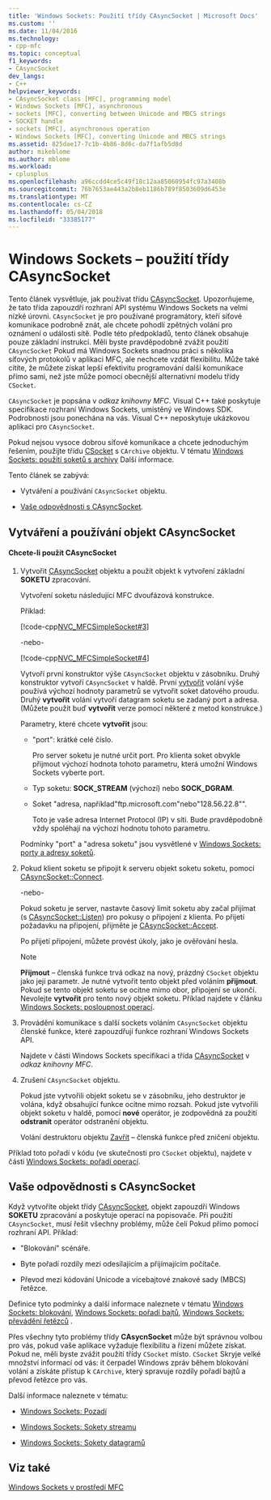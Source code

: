 ```yaml
---
title: 'Windows Sockets: Použití třídy CAsyncSocket | Microsoft Docs'
ms.custom: ''
ms.date: 11/04/2016
ms.technology:
- cpp-mfc
ms.topic: conceptual
f1_keywords:
- CAsyncSocket
dev_langs:
- C++
helpviewer_keywords:
- CAsyncSocket class [MFC], programming model
- Windows Sockets [MFC], asynchronous
- sockets [MFC], converting between Unicode and MBCS strings
- SOCKET handle
- sockets [MFC], asynchronous operation
- Windows Sockets [MFC], converting Unicode and MBCS strings
ms.assetid: 825dae17-7c1b-4b86-8d6c-da7f1afb5d8d
author: mikeblome
ms.author: mblome
ms.workload:
- cplusplus
ms.openlocfilehash: a96ccdd4ce5c49f18c12aa85060954fc97a3408b
ms.sourcegitcommit: 76b7653ae443a2b8eb1186b789f8503609d6453e
ms.translationtype: MT
ms.contentlocale: cs-CZ
ms.lasthandoff: 05/04/2018
ms.locfileid: "33385177"
---
```

# <a name="windows-sockets-using-class-casyncsocket"></a>Windows Sockets – použití třídy CAsyncSocket
Tento článek vysvětluje, jak používat třídu [CAsyncSocket](../mfc/reference/casyncsocket-class.md). Upozorňujeme, že tato třída zapouzdří rozhraní API systému Windows Sockets na velmi nízké úrovni. `CAsyncSocket` je pro používané programátory, kteří síťové komunikace podrobně znát, ale chcete pohodlí zpětných volání pro oznámení o události sítě. Podle této předpokladů, tento článek obsahuje pouze základní instrukcí. Měli byste pravděpodobně zvážit použití `CAsyncSocket` Pokud má Windows Sockets snadnou práci s několika síťových protokolů v aplikaci MFC, ale nechcete vzdát flexibilitu. Může také cítíte, že můžete získat lepší efektivitu programování další komunikace přímo sami, než jste může pomocí obecnější alternativní modelu třídy `CSocket`.  
  
 `CAsyncSocket` je popsána v *odkaz knihovny MFC*. Visual C++ také poskytuje specifikace rozhraní Windows Sockets, umístěný ve Windows SDK. Podrobnosti jsou ponechána na vás. Visual C++ neposkytuje ukázkovou aplikaci pro `CAsyncSocket`.  
  
 Pokud nejsou vysoce dobrou síťové komunikace a chcete jednoduchým řešením, použijte třídu [CSocket](../mfc/reference/csocket-class.md) s `CArchive` objektu. V tématu [Windows Sockets: použití soketů s archivy](../mfc/windows-sockets-using-sockets-with-archives.md) Další informace.  
  
 Tento článek se zabývá:  
  
-   Vytváření a používání `CAsyncSocket` objektu.  
  
-   [Vaše odpovědnosti s CAsyncSocket](#_core_your_responsibilities_with_casyncsocket).  
  
##  <a name="_core_creating_and_using_a_casyncsocket_object"></a> Vytváření a používání objekt CAsyncSocket  
  
#### <a name="to-use-casyncsocket"></a>Chcete-li použít CAsyncSocket  
  
1.  Vytvořit [CAsyncSocket](../mfc/reference/casyncsocket-class.md) objektu a použít objekt k vytvoření základní **SOKETU** zpracování.  
  
     Vytvoření soketu následující MFC dvoufázová konstrukce.  
  
     Příklad:  
  
     [!code-cpp[NVC_MFCSimpleSocket#3](../mfc/codesnippet/cpp/windows-sockets-using-class-casyncsocket_1.cpp)]  
  
     -nebo-  
  
     [!code-cpp[NVC_MFCSimpleSocket#4](../mfc/codesnippet/cpp/windows-sockets-using-class-casyncsocket_2.cpp)]  
  
     Vytvoří první konstruktor výše `CAsyncSocket` objektu v zásobníku. Druhý konstruktor vytvoří `CAsyncSocket` v haldě. První [vytvořit](../mfc/reference/casyncsocket-class.md#create) volání výše používá výchozí hodnoty parametrů se vytvořit soket datového proudu. Druhý **vytvořit** volání vytvoří datagram soketu se zadaný port a adresa. (Můžete použít buď **vytvořit** verze pomocí některé z metod konstrukce.)  
  
     Parametry, které chcete **vytvořit** jsou:  
  
    -   "port": krátké celé číslo.  
  
         Pro server soketu je nutné určit port. Pro klienta soket obvykle přijmout výchozí hodnota tohoto parametru, která umožní Windows Sockets vyberte port.  
  
    -   Typ soketu: **SOCK_STREAM** (výchozí) nebo **SOCK_DGRAM**.  
  
    -   Soket "adresa, například"ftp.microsoft.com"nebo"128.56.22.8"".  
  
         Toto je vaše adresa Internet Protocol (IP) v síti. Bude pravděpodobně vždy spoléhají na výchozí hodnotu tohoto parametru.  
  
     Podmínky "port" a "adresa soketu" jsou vysvětlené v [Windows Sockets: porty a adresy soketů](../mfc/windows-sockets-ports-and-socket-addresses.md).  
  
2.  Pokud klient soketu se připojit k serveru objekt soketu soketu, pomocí [CAsyncSocket::Connect](../mfc/reference/casyncsocket-class.md#connect).  
  
     -nebo-  
  
     Pokud soketu je server, nastavte časový limit soketu aby začal přijímat (s [CAsyncSocket::Listen](../mfc/reference/casyncsocket-class.md#listen)) pro pokusy o připojení z klienta. Po přijetí požadavku na připojení, přijměte je [CAsyncSocket::Accept](../mfc/reference/casyncsocket-class.md#accept).  
  
     Po přijetí připojení, můžete provést úkoly, jako je ověřování hesla.  
  
    > [!NOTE]
    >  **Přijmout** – členská funkce trvá odkaz na nový, prázdný `CSocket` objektu jako její parametr. Je nutné vytvořit tento objekt před voláním **přijmout**. Pokud se tento objekt soketu se ocitne mimo obor, připojení se ukončí. Nevolejte **vytvořit** pro tento nový objekt soketu. Příklad najdete v článku [Windows Sockets: posloupnost operací](../mfc/windows-sockets-sequence-of-operations.md).  
  
3.  Provádění komunikace s další sockets voláním `CAsyncSocket` objektu členské funkce, které zapouzdřují funkce rozhraní Windows Sockets API.  
  
     Najdete v části Windows Sockets specifikaci a třída [CAsyncSocket](../mfc/reference/casyncsocket-class.md) v *odkaz knihovny MFC*.  
  
4.  Zrušení `CAsyncSocket` objektu.  
  
     Pokud jste vytvořili objekt soketu se v zásobníku, jeho destruktor je volána, když obsahující funkce ocitne mimo rozsah. Pokud jste vytvořili objekt soketu v haldě, pomocí **nové** operátor, je zodpovědná za použití **odstranit** operátor odstranění objektu.  
  
     Volání destruktoru objektu [Zavřít](../mfc/reference/casyncsocket-class.md#close) – členská funkce před zničení objektu.  
  
 Příklad toto pořadí v kódu (ve skutečnosti pro `CSocket` objektu), najdete v části [Windows Sockets: pořadí operací](../mfc/windows-sockets-sequence-of-operations.md).  
  
##  <a name="_core_your_responsibilities_with_casyncsocket"></a> Vaše odpovědnosti s CAsyncSocket  
 Když vytvoříte objekt třídy [CAsyncSocket](../mfc/reference/casyncsocket-class.md), objekt zapouzdří Windows **SOKETU** zpracování a poskytuje operací na popisovače. Při použití `CAsyncSocket`, musí řešit všechny problémy, může čelí Pokud přímo pomocí rozhraní API. Příklad:  
  
-   "Blokování" scénáře.  
  
-   Byte pořadí rozdíly mezi odesílajícím a přijímajícím počítače.  
  
-   Převod mezi kódování Unicode a vícebajtové znakové sady (MBCS) řetězce.  
  
 Definice tyto podmínky a další informace naleznete v tématu [Windows Sockets: blokování](../mfc/windows-sockets-blocking.md), [Windows Sockets: pořadí bajtů](../mfc/windows-sockets-byte-ordering.md), [Windows Sockets: převádění řetězců](../mfc/windows-sockets-converting-strings.md) .  
  
 Přes všechny tyto problémy třídy **CAsycnSocket** může být správnou volbou pro vás, pokud vaše aplikace vyžaduje flexibilitu a řízení můžete získat. Pokud ne, měli byste zvážit použití třídy `CSocket` místo. `CSocket` Skryje velké množství informací od vás: it čerpadel Windows zpráv během blokování volání a získáte přístup k `CArchive`, který spravuje rozdíly pořadí bajtů a převod řetězce pro vás.  
  
 Další informace naleznete v tématu:  
  
-   [Windows Sockets: Pozadí](../mfc/windows-sockets-background.md)  
  
-   [Windows Sockets: Sokety streamu](../mfc/windows-sockets-stream-sockets.md)  
  
-   [Windows Sockets: Sokety datagramů](../mfc/windows-sockets-datagram-sockets.md)  
  
## <a name="see-also"></a>Viz také  
 [Windows Sockets v prostředí MFC](../mfc/windows-sockets-in-mfc.md)

